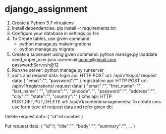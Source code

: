 # django_assignment

1. Create a Python 3.7 virtualenv
2. Install dependencies:
   pip install -r requirements.txt
3. Configure your database in settings.py file
4. To Create tables, use given command:
   - python manage.py makemigrations
   - python manage.py migrate
5. Create a superuser using given command:
   python manage.py loaddata seed_super_user.json
   useremail:admin@gmail.com
   password:Sarvesh@12
6. Run the server:
   python manage.py runserver
7. api's and request data:
   login api: HTTP POST
   url: /api/v1/login/
   request data: {
    "email":"",
    "password":""
   }
   registration api: HTTP POST
   url: /api/v1/registrations/
   request data: {
    "email":"",
    "first_name": "",
    "last_name": "",
    "phone":"",
    "pincode":"",
    "password":"",
    "address":"",
    "city":"",
    "state":"",
    "country":""
  }
  cms api: HTTP POST,GET,PUT,DELETE
  url: /api/v1/contentmanagements/
  To create cms use form type of request data and refer given db:
  
  Delete request data:
  {
    "id":id number
  }
  
  Put request data:
  {
    "id":1,
    "title":"",
    "body":"",
    "summary":"",
    ...
  }
